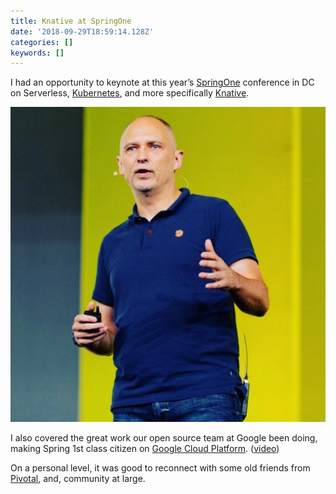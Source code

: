 ```yaml
---
title: Knative at SpringOne
date: '2018-09-29T18:59:14.128Z'
categories: []
keywords: []
---
```


I had an opportunity to keynote at this year’s [SpringOne](https://springoneplatform.io/2018/speakers/mark-chmarny) conference in DC on Serverless, [Kubernetes](https://kubernetes.io/), and more specifically [Knative](https://cloud.google.com/knative/).

![](/images/1__HTnthmpGLiAzSvbMKK6LNA.jpeg)

I also covered the great work our open source team at Google been doing, making Spring 1st class citizen on [Google Cloud Platform](https://cloud.google.com/). ([video](https://www.youtube.com/watch?v=EKmp9xbKiso&list=PLAdzTan_eSPQsR_aqYBQxpYTEQZnjhTN6&index=7))

On a personal level, it was good to reconnect with some old friends from [Pivotal](https://pivotal.io/), and, community at large.